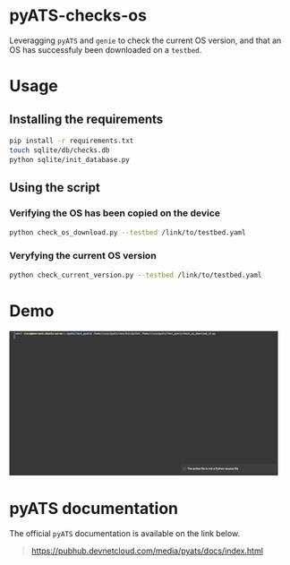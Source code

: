 # pyATS-checks-os
Leveragging `pyATS` and `genie` to check the current OS version, and that an OS has successfuly been downloaded on a `testbed`.

# Usage
## Installing the requirements
```bash
pip install -r requirements.txt
touch sqlite/db/checks.db
python sqlite/init_database.py
```

## Using the script
### Verifying the OS has been copied on the device
```bash
python check_os_download.py --testbed /link/to/testbed.yaml
```
### Veryfying the current OS version
```bash
python check_current_version.py --testbed /link/to/testbed.yaml
```

# Demo
![Demo - Check OS](demo/demo_check_os.gif)

# pyATS documentation
The official `pyATS` documentation is available on the link below.
> https://pubhub.devnetcloud.com/media/pyats/docs/index.html